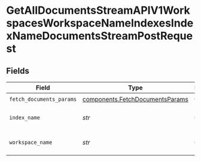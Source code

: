 # GetAllDocumentsStreamAPIV1WorkspacesWorkspaceNameIndexesIndexNameDocumentsStreamPostRequest


## Fields

| Field                                                                          | Type                                                                           | Required                                                                       | Description                                                                    |
| ------------------------------------------------------------------------------ | ------------------------------------------------------------------------------ | ------------------------------------------------------------------------------ | ------------------------------------------------------------------------------ |
| `fetch_documents_params`                                                       | [components.FetchDocumentsParams](../../models/shared/fetchdocumentsparams.md) | :heavy_check_mark:                                                             | N/A                                                                            |
| `index_name`                                                                   | *str*                                                                          | :heavy_check_mark:                                                             | The name of the pipeline.                                                      |
| `workspace_name`                                                               | *str*                                                                          | :heavy_check_mark:                                                             | Type the name of the workspace.                                                |